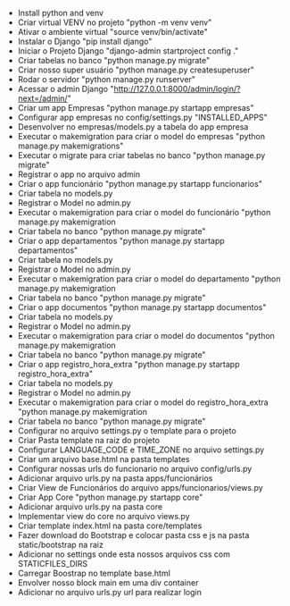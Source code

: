 - Install python and venv
- Criar virtual VENV no projeto "python -m venv venv"
- Ativar o ambiente virtual "source venv/bin/activate"
- Instalar o Django "pip install django"
- Iniciar o Projeto Django "django-admin startproject config ."
- Criar tabelas no banco "python manage.py migrate"
- Criar nosso super usuário "python manage.py createsuperuser"
- Rodar o servidor "python manage.py runserver"
- Acessar o admin Django "http://127.0.0.1:8000/admin/login/?next=/admin/"
- Criar um app Empresas "python manage.py startapp empresas"
- Configurar app empresas no config/settings.py "INSTALLED_APPS"
- Desenvolver no empresas/models.py a tabela do app empresa
- Executar o makemigration para criar o model do empresas "python manage.py makemigrations"
- Executar o migrate para criar tabelas no banco "python manage.py migrate"
- Registrar o app no arquivo admin 
- Criar o app funcionário "python manage.py startapp funcionarios"
- Criar tabela no models.py
- Registrar o Model no admin.py
- Executar o makemigration para criar o model do funcionário "python manage.py makemigration
- Criar tabela no banco "python manage.py migrate"
- Criar o app departamentos "python manage.py startapp departamentos"
- Criar tabela no models.py
- Registrar o Model no admin.py
- Executar o makemigration para criar o model do departamento "python manage.py makemigration
- Criar tabela no banco "python manage.py migrate"
- Criar o app documentos "python manage.py startapp documentos"
- Criar tabela no models.py
- Registrar o Model no admin.py
- Executar o makemigration para criar o model do documentos "python manage.py makemigration
- Criar tabela no banco "python manage.py migrate"
- Criar o app registro_hora_extra "python manage.py startapp registro_hora_extra"
- Criar tabela no models.py
- Registrar o Model no admin.py
- Executar o makemigration para criar o model do registro_hora_extra "python manage.py makemigration
- Criar tabela no banco "python manage.py migrate"
- Configurar no arquivo settings.py o template para o projeto 
- Criar Pasta template na raiz do projeto
- Configurar LANGUAGE_CODE e TIME_ZONE no arquivo settings.py
- Criar um arquivo base.html na pasta templates
- Configurar nossas urls do funcionario no arquivo config/urls.py
- Adicionar arquivo urls.py na pasta apps/funcionários
- Criar View de Funcionários do arquivo apps/funcionarios/views.py
- Criar App Core "python manage.py startapp core"
- Adicionar arquivo urls.py na pasta core
- Implementar view do core no arquivo views.py
- Criar template index.html na pasta core/templates
- Fazer download do Bootstrap e colocar pasta css e js na pasta static/bootstrap na raiz
- Adicionar no settings onde esta nossos arquivos css com STATICFILES_DIRS
- Carregar Boostrap no template base.html
- Envolver nosso block main em uma div container
- Adicionar no arquivo urls.py url para realizar login